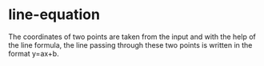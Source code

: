 # line-equation
The coordinates of two points are taken from the input and with the help of the line formula, the line passing through these two points is written in the format y=ax+b.
